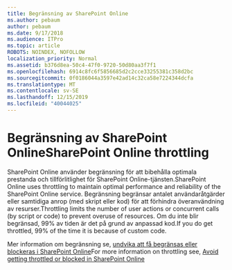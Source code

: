 ```yaml
---
title: Begränsning av SharePoint Online
ms.author: pebaum
author: pebaum
ms.date: 9/17/2018
ms.audience: ITPro
ms.topic: article
ROBOTS: NOINDEX, NOFOLLOW
localization_priority: Normal
ms.assetid: b376d8ea-50c4-47f0-9720-50d80aa3f7f1
ms.openlocfilehash: 6914c8fc6f5856685d2c2cce33255381c358d2bc
ms.sourcegitcommit: 0f0186044a3597e42ad14c32ca58e7224344dcfa
ms.translationtype: MT
ms.contentlocale: sv-SE
ms.lasthandoff: 12/15/2019
ms.locfileid: "40044025"
---
```

# <a name="sharepoint-online-throttling"></a><span data-ttu-id="6de81-102">Begränsning av SharePoint Online</span><span class="sxs-lookup"><span data-stu-id="6de81-102">SharePoint Online throttling</span></span>

<span data-ttu-id="6de81-103">SharePoint Online använder begränsning för att bibehålla optimala prestanda och tillförlitlighet för SharePoint Online-tjänsten.</span><span class="sxs-lookup"><span data-stu-id="6de81-103">SharePoint Online uses throttling to maintain optimal performance and reliability of the SharePoint Online service.</span></span> <span data-ttu-id="6de81-104">Begränsning begränsar antalet användaråtgärder eller samtidiga anrop (med skript eller kod) för att förhindra överanvändning av resurser.</span><span class="sxs-lookup"><span data-stu-id="6de81-104">Throttling limits the number of user actions or concurrent calls (by script or code) to prevent overuse of resources.</span></span> <span data-ttu-id="6de81-105">Om du inte blir begränsad, 99% av tiden är det på grund av anpassad kod.</span><span class="sxs-lookup"><span data-stu-id="6de81-105">If you do get throttled, 99% of the time it is because of custom code.</span></span>
  
<span data-ttu-id="6de81-106">Mer information om begränsning se, [undvika att få begränsas eller blockeras i SharePoint Online](https://go.microsoft.com/fwlink/?linkid=2022019)</span><span class="sxs-lookup"><span data-stu-id="6de81-106">For more information on throttling see, [Avoid getting throttled or blocked in SharePoint Online](https://go.microsoft.com/fwlink/?linkid=2022019)</span></span>
  


